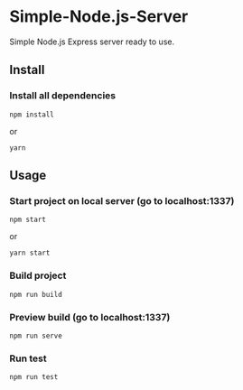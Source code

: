 # Simple-Node.js-Server

Simple Node.js Express server ready to use.

## Install

### Install all dependencies

```
npm install
```
or
```
yarn
```

## Usage

### Start project on local server (go to localhost:1337)

```
npm start
```
or
```
yarn start
```

### Build project

```
npm run build
```

### Preview build (go to localhost:1337)

```
npm run serve
```

### Run test
```
npm run test
```
